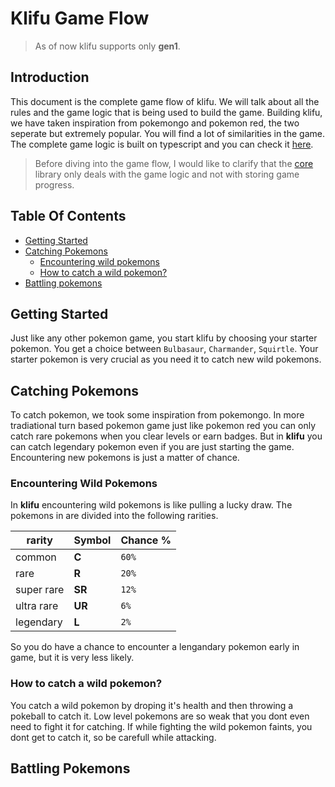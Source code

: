 # Klifu Game Flow 

> As of now klifu supports only **gen1**.

## Introduction 
This document is the complete game flow of klifu. We will talk about all the rules and the game logic that is being used to build the game. Building klifu, we have taken inspiration from pokemongo and pokemon red, the two seperate but extremely popular. You will find a lot of similarities in the game. The complete game logic is built on typescript and you can check it [here](https://github.com/klifu/core). 


> Before diving into the game flow, I would like to clarify that the [core](https://github.com/klifu/core) library only deals with the game logic and not with storing game progress. 



## Table Of Contents
- [Getting Started](#getting-started)
- [Catching Pokemons](#catching-pokemons)
	- [Encountering wild pokemons](#encountering-wild-pokemons)
	- [How to catch a wild pokemon?](#how-to-catch-a-wild-pokemon)
- [Battling pokemons](#battling-pokemons)

## Getting Started
Just like any other pokemon game, you start klifu by choosing your starter pokemon. You get a choice between `Bulbasaur`, `Charmander`, `Squirtle`. Your starter pokemon is very crucial as you need it to catch new wild pokemons. 

## Catching Pokemons 
To catch pokemon, we took some inspiration from pokemongo. In more tradiational turn based pokemon game just like pokemon red you can only catch rare pokemons when you clear levels or earn badges. But in **klifu** you can catch legendary pokemon even if you are just starting the game. Encountering new pokemons is just a matter of chance. 

### Encountering Wild Pokemons
In **klifu** encountering wild pokemons is like pulling a lucky draw. The pokemons in are divided into the following rarities. 

|rarity|Symbol|Chance %|
|------|------|--------|
|common|**C**|`60%`|
|rare|**R**|`20%`|
|super rare| **SR**| `12%`|
|ultra rare| **UR**| `6%` |
|legendary| **L** | `2%` |

So you do have a chance to encounter a lengandary pokemon early in game, but it is very less likely. 

### How to catch a wild pokemon?
You catch a wild pokemon by droping it's health and then throwing a pokeball to catch it. Low level pokemons are so weak that you dont even need to fight it for catching. If while fighting the wild pokemon faints, you dont get to catch it, so be carefull while attacking. 



## Battling Pokemons 
